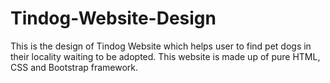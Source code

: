 # Tindog-Website-Design
This is the design of Tindog Website which helps user to find pet dogs in their locality waiting to be adopted. This website is made up of pure HTML, CSS and Bootstrap framework.
